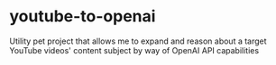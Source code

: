 # youtube-to-openai
Utility pet project that allows me to expand and reason about a target YouTube videos' content subject by way of OpenAI API capabilities
